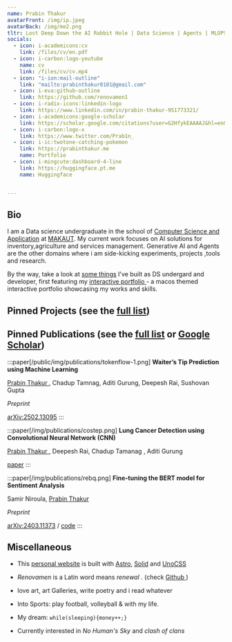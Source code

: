 ```yaml
---
name: Prabin Thakur
avatarFront: /img/ip.jpeg
avatarBack: /img/me2.png
tltr: Lost Deep Down the AI Rabbit Hole | Data Science | Agents | MLOPS
socials:
  - icon: i-academicons:cv
    link: /files/cv/en.pdf
  - icon: i-carbon:logo-youtube
    name: cv
    link: /files/cv/cv.mp4
  - icon: "i-ion:mail-outline"
    link: "mailto:prabinthakur0101@gmail.com"
  - icon: i-eva:github-outline
    link: https://github.com/renovamen1
  - icon: i-radix-icons:linkedin-logo
    link: https://www.linkedin.com/in/prabin-thakur-951773321/
  - icon: i-academicons:google-scholar
    link: https://scholar.google.com/citations?user=G2HfykEAAAAJ&hl=en&authuser=1
  - icon: i-carbon:logo-x
    link: https://www.twitter.com/Prab1n_
  - icon: i-ic:twotone-catching-pokemon
    link: https://prabinthakur.me
    name: Portfolio
  - icon: i-mingcute:dashboard-4-line
    link: https://huggingface.pt.me
    name: Huggingface


---
```



## Bio

I am a Data science undergraduate in the school of [Computer Science and Application](https://inspiria.edu.in/degree-courses/school-of-computer-science/) at [MAKAUT](https://makautwb.ac.in/). My current work  focuses on AI solutions for inventory,agriculture and services management. Generative AI and Agents are the other domains where i am side-kicking experiments, projects ,tools and research.


By the way, take a look at [some things](/projects) I've built as DS undergard and developer, first featuring my [interactive portfolio ](https://portfolio.prabin.me) - a macos themed interactive portfolio showcasing my works and skills.

## Pinned Projects <span text-base>(see the <a href="/projects">full list</a>)</span>



## Pinned Publications <span text-base>(see the <a href="/publications">full list</a> or <a href="https://scholar.google.com/citations?user=RuW6xgMAAAAJ" target="_blank" rel="noopener noreferrer">Google Scholar</a>)</span>

:::paper[/public/img/publications/tokenflow-1.png]
**Waiter’s Tip Prediction using Machine Learning**

<u>Prabin Thakur </u> , Chadup Tamnag, Aditi Gurung, Deepesh Rai,
Sushovan Gupta

*Preprint*

[arXiv\:2502.13095](https://arxiv.org/abs/2502.13095)
:::

:::paper[/img/publications/costep.png]
**Lung Cancer Detection using Convolutional Neural Network (CNN)**

<u>Prabin Thakur </u>, Deepesh Rai, Chadup Tamanag , Aditi Gurung

[paper](https://openaccess.thecvf.com/content/CVPR2025/html/Zou_Learning_Conditional_Space-Time_Prompt_Distributions_for_Video_Class-Incremental_Learning_CVPR_2025_paper.html)
:::

:::paper[/img/publications/rebq.png]
**Fine-tuning the BERT model for Sentiment Analysis**

 Samir Niroula, <u>Prabin Thakur </u>

*Preprint*

[arXiv\:2403.11373](https://arxiv.org/abs/2403.11373) / [code](https://github.com/renovamen1/minimal-portfolio)
:::



## Miscellaneous

-  This [personal website](https://github.com/renovamen1/minimal-portfolio) is built with [Astro](https://astro.build/), [Solid](https://www.solidjs.com/) and [UnoCSS](https://github.com/antfu/unocss)

- _Renovamen_ is a Latin word means _renewal_ . <span text-base>(check <a  href="https://github.com/renovamen1"> Github </a>) </span>

- love art, art Galleries, write poetry and i read whatever

- Into Sports: play football, volleyball & with my life.

- My dream: `while(sleeping){money++;}`

- Currently interested in *No Human's Sky* and *clash of clans*
